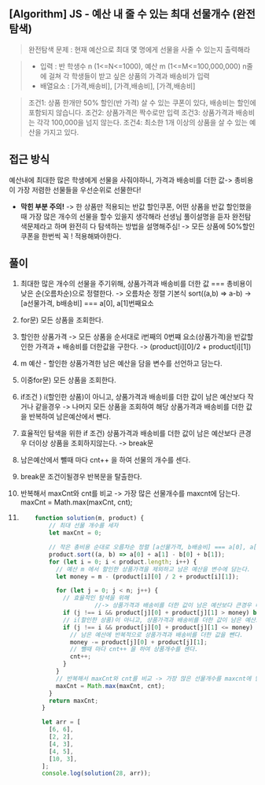## [Algorithm] JS - 예산 내 줄 수 있는 최대 선물개수 (완전탐색)

> 완전탐색 문제 : 현재 예산으로 최대 몇 명에게 선물을 사줄 수 있는지 출력해라

>
> - 입력 : 반 학생수 n (1<=N<=1000), 예산 m (1<=M<=100,000,000)
>     n줄에 걸쳐 각 학생들이 받고 싶은 상품의 가격과 배송비가 입력
> - 배열요소 : [가격,배송비], [가격,배송비], [가격,배송비]

>조건1: 상품 한개만 50% 할인(반 가격) 살 수 있는 쿠폰이 있다, 배송비는 할인에 포함되지 않습니다.
>조건2: 상품가격은 짝수로만 입력
>조건3: 상품가격과 배송비는 각각 100,000을 넘지 않는다. 
>조건4: 최소한 1개 이상의 상품을 살 수 있는 예산을 가지고 있다.



## 접근 방식
예산내에 최대한 많은 학생에게 선물을 사줘야하니, 가격과 배송비를 더한 값-> 총비용이 가장 저렴한 선물들을 우선순위로 선물한다!
- **막힌 부분 주의!**
-> 한 상품만 적용되는 반값 할인쿠폰, 어떤 상품을 반값 할인했을때 가장 많은 개수의 선물을 할수 있을지 생각해라
선생님 풀이설명을 듣자 완전탐색문제라고 하며 완전히 다 탐색하는 방법을 설명해주심! 
-> 모든 상품에 50%할인쿠폰을 한번씩 꼭 ! 적용해봐야한다.

## 풀이
1. 최대한 많은 개수의 선물을 주기위해, 상품가격과 배송비를 더한 값 === 총비용이 낮은 순(오름차순)으로 정렬한다. -> 오름차순 정렬 기본식 sort((a,b) => a-b)
-> [a선물가격, b배송비] === a[0], a[1]번째요소
2. for문) 모든 상품을 조회한다.
3. 할인한 상품가격 -> 모든 상품을 순서대로 i번째의 0번쨰 요소(상품가격)을 반값할인한 가격과 + 배송비를 더한값을 구한다.
      -> (product[i][0]/2 + product[i][1])
4. m 예산 - 할인한 상품가격한 남은 예산을 담을 변수를 선언하고 담는다.
5. 이중for문) 모든 상품을 조회한다.
6. if조건 ) i(할인한 상품)이 아니고, 상품가격과 배송비를 더한 값이 남은 예산보다 작거나 같을경우
-> 나머지 모든 상품을 조회하여 해당 상품가격과 배송비를 더한 값을 반복하여 남은예산에서 뺀다.
7. 효율적인 탐색을 위한 if 조건) 상품가격과 배송비를 더한 값이 남은 예산보다 큰경우 더이상 상품을 조회하지않는다. -> break문
8. 남은예산에서 뺄때 마다 cnt++ 을 하여 선물의 개수를 센다.
9. break문 조건이될경우 반복문을 탈출한다.

10. 반복해서 maxCnt와 cnt를 비교 -> 가장 많은 선물개수를 maxcnt에 담는다.
          maxCnt = Math.max(maxCnt, cnt);

6. ```js
       function solution(m, product) {
           // 최대 선물 개수를 세자
           let maxCnt = 0;
   
           // 작은 총비용 순대로 오름차순 정렬 [a선물가격, b배송비] === a[0], a[1]번째요소
           product.sort((a, b) => a[0] + a[1] - b[0] + b[1]);
           for (let i = 0; i < product.length; i++) {
             // 예산 m 에서 할인한 상품가격을 제외하고 남은 예산을 변수에 담는다.
             let money = m - (product[i][0] / 2 + product[i][1]);
   
             for (let j = 0; j < n; j++) {
               // 효율적인 탐색을 위해 
   						//-> 상품가격과 배송비를 더한 값이 남은 예산보다 큰경우 더이상 상품을 조회하지않는다. 
               if (j !== i && product[j][0] + product[j][1] > money) break;
               // i(할인한 상품)이 아니고, 상품가격과 배송비를 더한 값이 남은 예산보다 작거나 같을경우
               if (j !== i && product[j][0] + product[j][1] <= money) {
                 // 남은 예산에 반복적으로 상품가격과 배송비를 더한 값을 뺀다.
                 money -= product[j][0] + product[j][1];
                 // 뺄때 마다 cnt++ 을 하여 상품개수를 센다.
                 cnt++;
               }
             }
             // 반복해서 maxCnt와 cnt를 비교 -> 가장 많은 선물개수를 maxcnt에 담는다.
             maxCnt = Math.max(maxCnt, cnt);
           }
           return maxCnt;
         }
   
         let arr = [
           [6, 6],
           [2, 2],
           [4, 3],
           [4, 5],
           [10, 3],
         ];
         console.log(solution(28, arr));